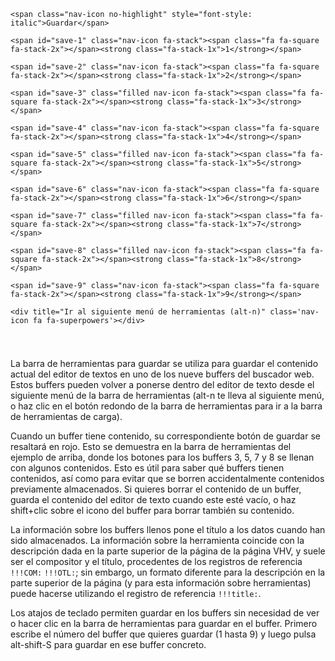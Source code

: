 
<div style="padding-bottom:8px;" class="toolbar" id="toolbar-2">
	<span class="nav-icon no-highlight" style="font-style: italic">Guardar</span>
	<span id="save-1" class="nav-icon fa-stack"><span class="fa fa-square fa-stack-2x"></span><strong class="fa-stack-1x">1</strong></span>
	<span id="save-2" class="nav-icon fa-stack"><span class="fa fa-square fa-stack-2x"></span><strong class="fa-stack-1x">2</strong></span>
	<span id="save-3" class="filled nav-icon fa-stack"><span class="fa fa-square fa-stack-2x"></span><strong class="fa-stack-1x">3</strong></span>
	<span id="save-4" class="nav-icon fa-stack"><span class="fa fa-square fa-stack-2x"></span><strong class="fa-stack-1x">4</strong></span>
	<span id="save-5" class="filled nav-icon fa-stack"><span class="fa fa-square fa-stack-2x"></span><strong class="fa-stack-1x">5</strong></span>
	<span id="save-6" class="nav-icon fa-stack"><span class="fa fa-square fa-stack-2x"></span><strong class="fa-stack-1x">6</strong></span>
	<span id="save-7" class="filled nav-icon fa-stack"><span class="fa fa-square fa-stack-2x"></span><strong class="fa-stack-1x">7</strong></span>
	<span id="save-8" class="filled nav-icon fa-stack"><span class="fa fa-square fa-stack-2x"></span><strong class="fa-stack-1x">8</strong></span>
	<span id="save-9" class="nav-icon fa-stack"><span class="fa fa-square fa-stack-2x"></span><strong class="fa-stack-1x">9</strong></span>
	<div title="Ir al siguiente menú de herramientas (alt-n)" class='nav-icon fa fa-superpowers'></div>
</div>

<br>

La barra de herramientas para guardar se utiliza para guardar el contenido actual del editor de textos en uno de los nueve buffers del buscador web.   Estos buffers pueden volver a ponerse dentro del editor de texto desde el siguiente menú de la barra de herramientas (<span class="keypress">alt-n</span> te lleva al siguiente menú, o haz clic en el botón redondo de la barra de herramientas para ir a la barra de herramientas de carga).

Cuando un buffer tiene contenido, su correspondiente botón de guardar se resaltará en rojo.  Esto se demuestra en la barra de herramientas del ejemplo
de arriba, donde los botones para los buffers 3, 5, 7 y 8 se llenan con algunos contenidos.  Esto es útil para saber qué buffers tienen
contenidos, así como para evitar que se borren accidentalmente
contenidos previamente almacenados.  Si quieres borrar el contenido de
un buffer, guarda el contenido del editor de texto cuando este esté vacío, o haz <span class="keypress">shift+clic</span> sobre el icono del buffer
para borrar también su contenido.

La información sobre los buffers llenos pone el título a los datos cuando han sido
almacenados.  La información sobre la herramienta coincide con la descripción dada en la parte superior de la página de
la página VHV, y suele ser el compositor y el título, procedentes de
los registros de referencia <code class="mine">!!!COM:</code> <code class="mine">!!!OTL:</code>; sin embargo, un formato diferente para la descripción
en la parte superior de la página (y para esta información sobre herramientas) puede hacerse utilizando el
registro de referencia <code class="mine">!!!title:</code>.

Los atajos de teclado permiten guardar en los buffers sin necesidad de ver
o hacer clic en la barra de herramientas para guardar en el buffer.  Primero escribe el número del
buffer que quieres guardar (<span class="keypress">1</span>
hasta
<span class="keypress">9</span>) y luego pulsa
<span class="keypress">alt-shift-S</span> para guardar en ese buffer concreto.
